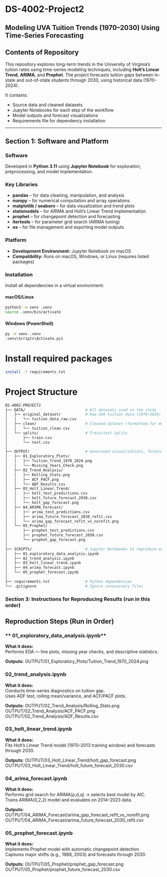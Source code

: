 # DS-4002-Project2
**Modeling UVA Tuition Trends (1970–2030) Using Time-Series Forecasting**
---

## Contents of Repository
This repository explores long-term trends in the University of Virginia’s tuition rates using time-series modeling techniques, including **Holt’s Linear Trend**, **ARIMA**, and **Prophet**. The project forecasts tuition gaps between in-state and out-of-state students through 2030, using historical data (1970–2024).

It contains:
- Source data and cleaned datasets  
- Jupyter Notebooks for each step of the workflow  
- Model outputs and forecast visualizations  
- Requirements file for dependency installation

---

## Section 1: Software and Platform  
### **Software**
Developed in **Python 3.11** using **Jupyter Notebook** for exploration, preprocessing, and model implementation.  

### **Key Libraries**
- **pandas** – for data cleaning, manipulation, and analysis  
- **numpy** – for numerical computation and array operations  
- **matplotlib / seaborn** – for data visualization and trend plots  
- **statsmodels** – for ARIMA and Holt’s Linear Trend implementation  
- **prophet** – for changepoint detection and forecasting  
- **itertools** – for parameter grid search (ARIMA tuning)  
- **os** – for file management and exporting model outputs

### **Platform**
- **Development Environment:** Jupyter Notebook on macOS  
- **Compatibility:** Runs on macOS, Windows, or Linux (requires listed packages)  

### **Installation**
Install all dependencies in a virtual environment:
#### macOS/Linux
``` bash 
python3 -m venv .venv
source .venv/bin/activate
```

#### Windows (PowerShell)
``` bash
py -m venv .venv
.venv\Scripts\Activate.ps1
```

# Install required packages
``` bash pip
install -r requirements.txt
```

# Project Structure
``` bash
DS-4002-PROJECT2
├── DATA/                           # All datasets used in the study
│   ├── original_dataset/           # Raw UVA tuition data (1970–2024)
│   │   └── tuition_data_raw.csv
│   ├── clean/                      # Cleaned dataset (formatted for modeling)
│   │   └── tuition_clean.csv
│   └── splits/                     # Train/test splits
│       ├── train.csv
│       └── test.csv
│
├── OUTPUT/                         # Generated visualizations, forecasts, and reports
│   ├── 01_Exploratory_Plots/
│   │   ├── Tuition_Trend_1970_2024.png
│   │   └── Missing_Years_Check.png
│   ├── 02_Trend_Analysis/
│   │   ├── Rolling_Stats.png
│   │   ├── ACF_PACF.png
│   │   └── ADF_Results.csv
│   ├── 03_Holt_Linear_Trend/
│   │   ├── holt_test_predictions.csv
│   │   ├── holt_future_forecast_2030.csv
│   │   └── holt_gap_forecast.png
│   ├── 04_ARIMA_Forecast/
│   │   ├── arima_test_predictions.csv
│   │   ├── arima_future_forecast_2030_refit.csv
│   │   └── arima_gap_forecast_refit_vs_norefit.png
│   └── 05_Prophet/
│       ├── prophet_test_predictions.csv
│       ├── prophet_future_forecast_2030.csv
│       └── prophet_gap_forecast.png
│
├── SCRIPTS/                        # Jupyter Notebooks to reproduce workflow
│   ├── 01_exploratory_data_analysis.ipynb
│   ├── 02_trend_analysis.ipynb
│   ├── 03_holt_linear_trend.ipynb
│   ├── 04_arima_forecast.ipynb
│   └── 05_prophet_forecast.ipynb
│
├── requirements.txt                # Python dependencies
└── .gitignore                      # Ignore unnecessary files
```

### **Section 3: Instructions for Reproducing Results (run in this order)**
## Reproduction Steps (Run in Order)

### ** 01_exploratory_data_analysis.ipynb**
**What it does:**  
Performs EDA — line plots, missing year checks, and descriptive statistics.

**Outputs:**
OUTPUT/01_Exploratory_Plots/Tuition_Trend_1970_2024.png

### **02_trend_analysis.ipynb**
**What it does:**  
Conducts time-series diagnostics on tuition gap.  
Uses ADF test, rolling mean/variance, and ACF/PACF plots.

**Outputs:**
OUTPUT/02_Trend_Analysis/Rolling_Stats.png
OUTPUT/02_Trend_Analysis/ACF_PACF.png
OUTPUT/02_Trend_Analysis/ADF_Results.csv

### **03_holt_linear_trend.ipynb**
**What it does:**  
Fits Holt’s Linear Trend model (1970–2013 training window) and forecasts through 2030.

**Outputs:**
OUTPUT/03_Holt_Linear_Trend/holt_gap_forecast.png
OUTPUT/03_Holt_Linear_Trend/holt_future_forecast_2030.csv

### **04_arima_forecast.ipynb**
**What it does:**  
Performs grid search for ARIMA(p,d,q) → selects best model by AIC.  
Trains ARIMA(0,2,2) model and evaluates on 2014–2023 data.

**Outputs:**  
OUTPUT/04_ARIMA_Forecast/arima_gap_forecast_refit_vs_norefit.png
OUTPUT/04_ARIMA_Forecast/arima_future_forecast_2030_refit.csv

### **05_prophet_forecast.ipynb**
**What it does:**  
Implements Prophet model with automatic changepoint detection.  
Captures major shifts (e.g., 1988, 2003) and forecasts through 2030.

**Outputs:**
OUTPUT/05_Prophet/prophet_gap_forecast.png
OUTPUT/05_Prophet/prophet_future_forecast_2030.csv

